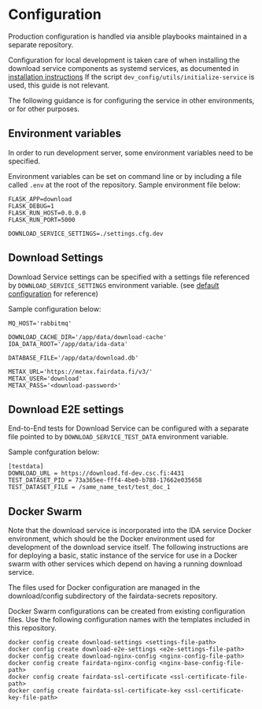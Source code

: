 # Configuration

Production configuration is handled via ansible playbooks maintained in a separate 
repository.

Configuration for local development is taken care of when installing
the download service components as systemd services, as documented in
[installation instructions](/docs/installation.md) If the script
`dev_config/utils/initialize-service` is used, this guide is not relevant.

The following guidance is for configuring the service in other environments, or for
other purposes.

## Environment variables

In order to run development server, some environment variables need to be
specified.

Environment variables can be set on command line or by including a file called
`.env` at the root of the repository. Sample environment file below:
```
FLASK_APP=download
FLASK_DEBUG=1
FLASK_RUN_HOST=0.0.0.0
FLASK_RUN_PORT=5000

DOWNLOAD_SERVICE_SETTINGS=./settings.cfg.dev
```

## Download Settings

Download Service settings can be specified with a settings file referenced by
`DOWNLOAD_SERVICE_SETTINGS` environment variable. (see
[default configuration](/download/config.py) for reference)

Sample configuration below:

```
MQ_HOST='rabbitmq'

DOWNLOAD_CACHE_DIR='/app/data/download-cache'
IDA_DATA_ROOT='/app/data/ida-data'

DATABASE_FILE='/app/data/download.db'

METAX_URL='https://metax.fairdata.fi/v3/'
METAX_USER='download'
METAX_PASS='<download-password>'
```

## Download E2E settings

End-to-End tests for Download Service can be configured with a separate file
pointed to by `DOWNLOAD_SERVICE_TEST_DATA` environment variable.

Sample confguration below:
```
[testdata]
DOWNLOAD_URL = https://download.fd-dev.csc.fi:4431
TEST_DATASET_PID = 73a365ee-fff4-4be0-b788-17662e035658
TEST_DATASET_FILE = /same_name_test/test_doc_1
```

## Docker Swarm

Note that the download service is incorporated into the IDA service Docker environment, which 
should be the Docker environment used for development of the download service itself. The following
instructions are for deploying a basic, static instance of the service for use in a Docker swarm
with other services which depend on having a running download service.

The files used for Docker configuration are managed in the download/config subdirectory of the
fairdata-secrets repository.

Docker Swarm configurations can be created from existing configuration files.
Use the following configuration names with the templates included in this
repository.

```
docker config create download-settings <settings-file-path>
docker config create download-e2e-settings <e2e-settings-file-path>
docker config create download-nginx-config <nginx-config-file-path>
docker config create fairdata-nginx-config <nginx-base-config-file-path>
docker config create fairdata-ssl-certificate <ssl-certificate-file-path>
docker config create fairdata-ssl-certificate-key <ssl-certificate-key-file-path>
```

